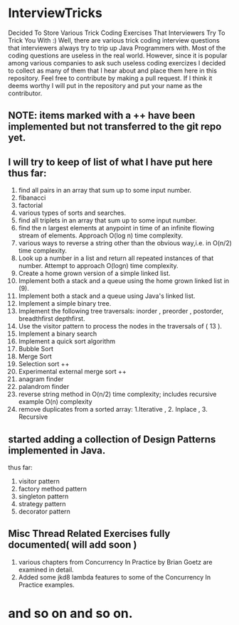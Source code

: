 # InterviewTricks
Decided To Store Various Trick Coding Exercises That Interviewers Try To Trick You With :) 
Well, there are various trick coding interview questions that interviewers always try to 
trip up Java Programmers with. Most of the coding questions are useless in the real world.
However, since it is popular among various companies to ask such useless coding exercizes 
I decided to collect as many of them that I hear about and place them here in this repository.
Feel free to contribute by making a pull request. If I think it deems worthy I will put in the 
repository and put your name as the contributor. 
## NOTE: items marked with a ++  have been implemented but not transferred to the git repo yet.
## I will try to keep of list of what I have put here thus far:
1. find all pairs in an array that sum up to some input number. 
2. fibanacci
3. factorial
4. various types of sorts and searches.
5. find all triplets in an array that sum up to some input number.
6. find the n largest elements at anypoint in time of an infinite flowing stream of elements. Approach O(log n) time complexity.
7. various ways to reverse a string other than the obvious way,i.e. in O(n/2) time complexity.
8. Look up a number in a list and return all repeated instances of that number. Attempt to approach O(logn) time complexity.
9. Create a home grown version of a simple linked list.
10. Implement both a stack and a queue using the home grown linked list in (9).
11. Implement both a stack and a queue using Java's linked list. 
12. Implement a simple binary tree.
13. Implement the following tree traversals: inorder , preorder , postorder, breadthfirst depthfirst.
14. Use the visitor pattern to process the nodes in the traversals of ( 13 ). 
15. Implement a binary search
16. Implement a quick sort algorithm
17. Bubble Sort 
18. Merge Sort 
19. Selection sort ++
20. Experimental external merge sort ++
21. anagram finder
22. palandrom finder
23. reverse string method in O(n/2) time complexity; includes recursive example O(n) complexity
24. remove duplicates from a sorted array: 1.Iterative , 2. Inplace , 3. Recursive  

## started adding a collection of Design Patterns implemented in Java.

thus far:
1. visitor pattern
2. factory method pattern
3. singleton pattern
4. strategy pattern
5. decorator pattern 

## Misc Thread Related Exercises fully documented( will add soon )
1. various chapters from Concurrency In Practice by Brian Goetz are examined in detail.
2. Added some jkd8 lambda features to some of the Concurrency In Practice examples.

# and so on and so on. 
